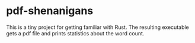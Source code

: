 # pdf-shenanigans

This is a tiny project for getting familiar with Rust. The resulting executable
gets a pdf file and prints statistics about the word count.
